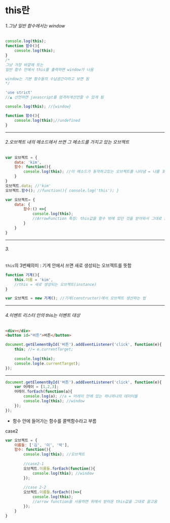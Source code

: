 # this란
###### 1.그냥 일반 함수에서는 window
```javascript
console.log(this);
function 함수(){
	console.log(this);
}
/*
그냥 가장 바깥에 또는
일반 함수 안에서 this를 출력하면 window가 나옴

window는 기본 함수들의 수납공간이라고 보면 됨
*/
```

```javascript
'use strict'
//▲ 선언하면 javascript를 엄격하게선언할 수 있게 됨

console.log(this); //{window}

function 함수(){
	console.log(this);//undefined
}
```

_ _ _
###### 2.오브젝트 내의 메소드에서 쓰면 그 메소드를 가지고 있는 오브젝트
```javascript
var 오브젝트 = {
	data: 'kim',
    함수: function(){
    	console.log(this); //이 메소드가 동작하고있는 오브젝트를 나타냄 = 나를 포함하고 있는 오브젝트
    }
}
오브젝트.data; //'kim'
오브젝트.함수(); //function(){ console.log('this'); }
```

```javascript
var 오브젝트= {
	data: {
    	함수:() =>{
        	console.log(this);
            //ArrowFunction 특징: this값을 함수 밖에 있던 것을 받아와서 그대로 씀
        }
    }
}
```
_ _ _
###### 3.
`this`의 3번째의미
: 기계 안에서 쓰면 새로 생성되는 오브젝트를 뜻함

```javascript
function 기계(){
	this.이름 = 'kim',
    //this = 새로 생성되는 오브젝트(instance)
}

var 오브젝트 = new 기계(); //기계(constructor)에서 오브젝트 생산하는 법
```
_ _ _

###### 4.이벤트 리스터 안의 this는 이벤트 대상
```html
<div></div>
<button id="버튼">버튼</button>
```

```javascript
document.getElementById('버튼').addEventListener('click', function(e){
	this; //= e.currentTarget;
    
    console.log(this);
    console.log(e.currentTarget);
});
```
_ _ _
```javascript
document.getElementById('버튼').addEventListener('click', function(e){
    var 어레이 = [1,2,3];
    어레이.forEach(function(a){
    	console.log(a); //a = 어레이 안에 있는 하나하나의 데이터들
        console.log(this); //window
    });
});
```
* 함수 안에 들어가는 함수를 콜백함수라고 부름

case2
```javascript
var 오브젝트 = {
	이름들: ['김', '이', '박'],
    함수: function(){
    	console.log(this); //오브젝트
        
        //case2-1
    	오브젝트.이름들.forEach(function(){
        	console.log(this); //window
        });
        
        //case 2-2
        오브젝트.이름들.forEach(()=>{
        	console.log(this);
            //arrow function을 사용하면 위에서 받아온 this값을 그대로 끌고옴
        });
    }
}
```